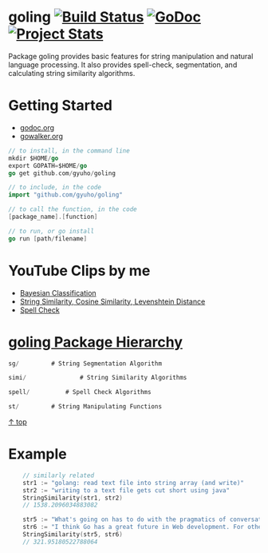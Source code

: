 goling [![Build Status](https://travis-ci.org/gyuho/goling.png?branch=master)](https://travis-ci.org/gyuho/goling) [![GoDoc](https://godoc.org/github.com/gyuho/goling?status.png)](http://godoc.org/github.com/gyuho/goling) [![Project Stats](http://www.ohloh.net/p/710664/widgets/project_thin_badge.gif)](http://www.ohloh.net/p/710664)
==========

Package goling provides basic features for string manipulation and natural language processing. It also provides spell-check, segmentation, and calculating string similarity algorithms.


Getting Started
==========
- [godoc.org](http://godoc.org/github.com/gyuho/goling)
- [gowalker.org](http://gowalker.org/github.com/gyuho/goling#_index)

```go
// to install, in the command line
mkdir $HOME/go
export GOPATH=$HOME/go
go get github.com/gyuho/goling

// to include, in the code
import "github.com/gyuho/goling"

// to call the function, in the code
[package_name].[function]

// to run, or go install
go run [path/filename]
```


YouTube Clips by me
==========
<ul>
	<li><a href="https://www.youtube.com/watch?v=dctzCcYt4AM&list=PLT6aABhFfintOGKWVWz9qMxC3qZZdHQRD&index=1" target="_blank">Bayesian Classification</li>
	<li><a href="https://www.youtube.com/watch?v=927YDZH_MLo&list=PLT6aABhFfintOGKWVWz9qMxC3qZZdHQRD" target="_blank">String Similarity, Cosine Similarity, Levenshtein Distance</li>
	<li><a href="https://www.youtube.com/watch?v=3qHx1VCcobY&list=PLT6aABhFfintOGKWVWz9qMxC3qZZdHQRD" target="_blank">Spell Check</li>
</ul>



goling Package Hierarchy
==========
```go
sg/			# String Segmentation Algorithm

simi/				# String Similarity Algorithms

spell/			# Spell Check Algorithms

st/			# String Manipulating Functions
```
[↑ top](https://github.com/gyuho/goling#goling---)



Example
==========
```go
	// similarly related
	str1 := "golang: read text file into string array (and write)"
	str2 := "writing to a text file gets cut short using java"
	StringSimilarity(str1, str2)
	// 1538.2096034883082 

	str5 := "What's going on has to do with the pragmatics of conversation. In particular, you're flouting a conversational rule, called the Maxim of Quantity.This rule states that what a person contributes to a conversation should be neither more nor less than what is required in the context."
	str6 := "I think Go has a great future in Web development. For other applicative areas, I'm less certain as the development of the runtime is entirely focused on the problems associated with running stuff for the web: large static binaries, etc."
	StringSimilarity(str5, str6)
	// 321.95180522788064
```